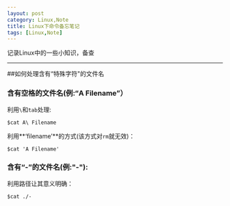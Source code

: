 ```yaml
---
layout: post
category: Linux,Note
title: Linux下命令备忘笔记
tags: [Linux,Note]
---
```

记录Linux中的一些小知识，备查

<!--more-->

--------



##如何处理含有“特殊字符"的文件名

### **含有空格的文件名**(例:“A Filename”）

利用`\`和`tab`处理:

    $cat A\ Filename

利用**‘filename’**的方式(该方式对`rm`就无效)：

    $cat 'A Filename'

### **含有“-”的文件名**(例:"-"):

利用路径让其意义明确：

    $cat ./-	






